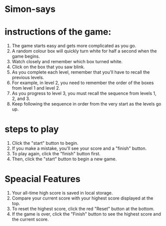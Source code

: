 # Simon-says

# instructions of the game:

1.	The game starts easy and gets more complicated as you go.
2.	A random colour box will quickly turn white for half a second when the game begins.
3.	Watch closely and remember which box turned white.
4.	Click on the box that you saw blink.
5.	As you complete each level, remember that you'll have to recall the previous levels.
6.	For example, in level 2, you need to remember the order of the boxes from level 1 and level 2.
7.	As you progress to level 3, you must recall the sequence from levels 1, 2, and 3.
8.	Keep following the sequence in order from the very start as the levels go up.

# steps to play 

1.	Click the "start" button to begin.
2.	If you make a mistake, you'll see your score and a "finish" button.
3.	To play again, click the "finish" button first.
4.	Then, click the "start" button to begin a new game.

# Speacial Features

1. Your all-time high score is saved in local storage.
2. Compare your current score with your highest score displayed at the top.
3. To reset the highest score, click the red "Reset" button at the bottom.
4. If the game is over, click the "Finish" button to see the highest score and the current score.
